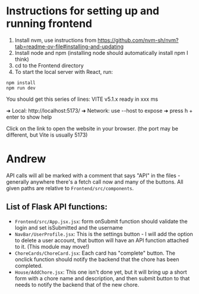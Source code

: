 # Instructions for setting up and running frontend 

1. Install nvm, use instructions from https://github.com/nvm-sh/nvm?tab=readme-ov-file#installing-and-updating
2. Install node and npm (installing node should automatically install npm I think)
3. cd to the Frontend directory
4. To start the local server with React, run:
```
npm install
npm run dev
```
You should get this series of lines:
  VITE v5.1.x  ready in xxx ms

  ➜  Local:   http://localhost:5173/
  ➜  Network: use --host to expose
  ➜  press h + enter to show help

Click on the link to open the website in your browser. (the port may be different, but Vite is usually 5173)


# Andrew
API calls will all be marked with a comment that says "API" in the files - generally anywhere there's a fetch call now and many of the buttons. All given paths are relative to `Frontend/src/components`. 

## List of Flask API functions:
+ `Frontend/src/App.jsx.jsx`: form onSubmit function should validate the login and set isSubmitted and the username
+ `NavBar/UserProfile.jsx`: This is the settings button - I will add the option to delete a user account, that button will have an API function attached to it. (This module may move!)
+ `ChoreCards/ChoreCard.jsx`: Each card has "complete" button. The onclick function should notify the backend that the chore has been completed. 
+ `House/AddChore.jsx`: This one isn't done yet, but it will bring up a short form with a chore name and description, and then submit button to that needs to notify the backend that of the new chore.